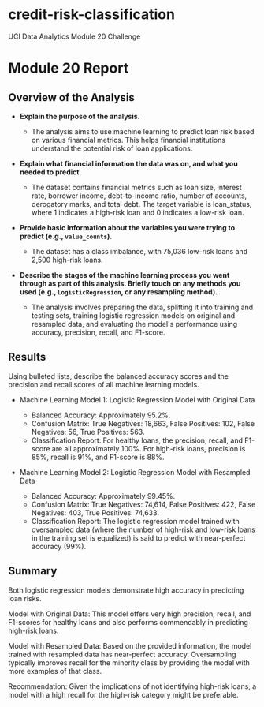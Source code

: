 # credit-risk-classification
UCI Data Analytics Module 20 Challenge

# Module 20 Report

## Overview of the Analysis

* **Explain the purpose of the analysis.**
  * The analysis aims to use machine learning to predict loan risk based on various financial metrics. This helps financial institutions understand the potential risk of loan applications.


* **Explain what financial information the data was on, and what you needed to predict.**
  * The dataset contains financial metrics such as loan size, interest rate, borrower income, debt-to-income ratio, number of accounts, derogatory marks, and total debt. The target variable is loan_status, where 1 indicates a high-risk loan and 0 indicates a low-risk loan.

* **Provide basic information about the variables you were trying to predict (e.g., `value_counts`).**
  * The dataset has a class imbalance, with 75,036 low-risk loans and 2,500 high-risk loans.

* **Describe the stages of the machine learning process you went through as part of this analysis. Briefly touch on any methods you used (e.g., `LogisticRegression`, or any resampling method).**
  * The analysis involves preparing the data, splitting it into training and testing sets, training logistic regression models on original and resampled data, and evaluating the model's performance using accuracy, precision, recall, and F1-score.

## Results

Using bulleted lists, describe the balanced accuracy scores and the precision and recall scores of all machine learning models.

* Machine Learning Model 1: Logistic Regression Model with Original Data
  * Balanced Accuracy: Approximately 95.2%.
  * Confusion Matrix: True Negatives: 18,663, False Positives: 102, False Negatives: 56, True Positives: 563.
  * Classification Report: For healthy loans, the precision, recall, and F1-score are all approximately 100%. For high-risk loans, precision is 85%, recall is 91%, and F1-score is 88%.


* Machine Learning Model 2: Logistic Regression Model with Resampled Data
  * Balanced Accuracy: Approximately 99.45%.
  * Confusion Matrix: True Negatives: 74,614, False Positives: 422, False Negatives: 403, True Positives: 74,633.
  * Classification Report: The logistic regression model trained with oversampled data (where the number of high-risk and low-risk loans in the training set is equalized) is said to predict with near-perfect accuracy (99%).

## Summary

Both logistic regression models demonstrate high accuracy in predicting loan risks.

Model with Original Data: This model offers very high precision, recall, and F1-scores for healthy loans and also performs commendably in predicting high-risk loans.

Model with Resampled Data: Based on the provided information, the model trained with resampled data has near-perfect accuracy. Oversampling typically improves recall for the minority class by providing the model with more examples of that class.

Recommendation: Given the implications of not identifying high-risk loans, a model with a high recall for the high-risk category might be preferable.